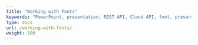 ```yaml
---
title: "Working with Fonts"
keywords: "PowerPoint, presentation, REST API, Cloud API, font, presentation fonts"
type: docs
url: /working-with-fonts/
weight: 100
---
```

